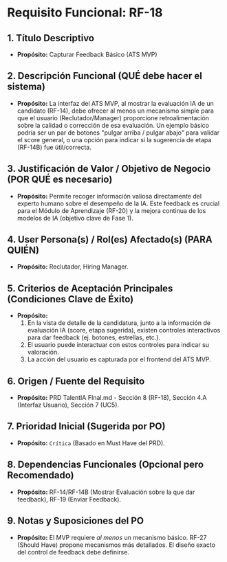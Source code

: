 # Requisito Funcional: RF-18

## 1. Título Descriptivo
* **Propósito:** Capturar Feedback Básico (ATS MVP)

## 2. Descripción Funcional (QUÉ debe hacer el sistema)
* **Propósito:** La interfaz del ATS MVP, al mostrar la evaluación IA de un candidato (RF-14), debe ofrecer al menos un mecanismo simple para que el usuario (Reclutador/Manager) proporcione retroalimentación sobre la calidad o corrección de esa evaluación. Un ejemplo básico podría ser un par de botones "pulgar arriba / pulgar abajo" para validar el score general, o una opción para indicar si la sugerencia de etapa (RF-14B) fue útil/correcta.

## 3. Justificación de Valor / Objetivo de Negocio (POR QUÉ es necesario)
* **Propósito:** Permite recoger información valiosa directamente del experto humano sobre el desempeño de la IA. Este feedback es crucial para el Módulo de Aprendizaje (RF-20) y la mejora continua de los modelos de IA (objetivo clave de Fase 1).

## 4. User Persona(s) / Rol(es) Afectado(s) (PARA QUIÉN)
* **Propósito:** Reclutador, Hiring Manager.

## 5. Criterios de Aceptación Principales (Condiciones Clave de Éxito)
* **Propósito:**
    1.  En la vista de detalle de la candidatura, junto a la información de evaluación IA (score, etapa sugerida), existen controles interactivos para dar feedback (ej. botones, estrellas, etc.).
    2.  El usuario puede interactuar con estos controles para indicar su valoración.
    3.  La acción del usuario es capturada por el frontend del ATS MVP.

## 6. Origen / Fuente del Requisito
* **Propósito:** PRD TalentIA FInal.md - Sección 8 (RF-18), Sección 4.A (Interfaz Usuario), Sección 7 (UC5).

## 7. Prioridad Inicial (Sugerida por PO)
* **Propósito:** `Crítica` (Basado en Must Have del PRD).

## 8. Dependencias Funcionales (Opcional pero Recomendado)
* **Propósito:** RF-14/RF-14B (Mostrar Evaluación sobre la que dar feedback), RF-19 (Enviar Feedback).

## 9. Notas y Suposiciones del PO
* **Propósito:** El MVP requiere *al menos* un mecanismo básico. RF-27 (Should Have) propone mecanismos más detallados. El diseño exacto del control de feedback debe definirse.
